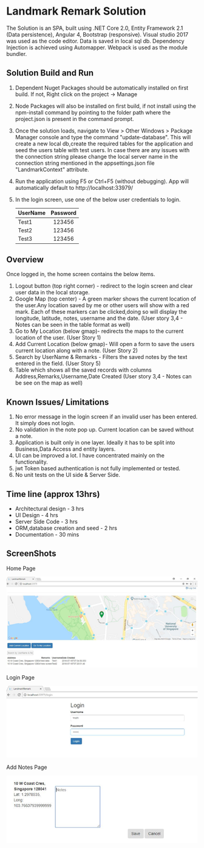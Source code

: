 # Landmark Remark Solution

The Solution is an SPA, built using .NET Core 2.0, Entity Framework 2.1 (Data persistence), Angular 4, Bootstrap (responsive). Visual studio 2017 was used as the code editor. Data is saved in local sql db. Dependency Injection is achieved using Automapper. Webpack is used as the module bundler. 

## Solution Build and Run
1. Dependent Nuget Packages should be automatically installed on first build. If not, Right click on the project -> Manage
2. Node Packages will also be installed on first build, if not install using the npm-install command by pointing to the folder path where the project.json is present in the command prompt.
3. Once the solution loads, navigate to View > Other Windows >  Package Manager console and type the command "update-database". This will create a new local db,create the required tables for the application and seed the users table with test users. In case there are any issues with the connection string please change the local server name in the connection string mentioned in the appsettings.json file "LandmarkContext" attribute.
4. Run the application using F5 or Ctrl+F5 (without debugging). App will automatically default to http://localhost:33979/
5. In the login screen, use one of the below user credentials to login.
	
   | UserName | Password | 
   |----------|:--------:|
   | Test1    | 123456   |
   | Test2	  | 123456   |
   | Test3    | 123456   |
 
## Overview
Once logged in, the home screen contains the below items.
1. Logout button (top right corner) - redirect to the login screen and clear user data in the local storage.
2. Google Map (top center) - A green marker shows the current location of the user.Any location saved by me or other users will show with a red mark. Each of these markers can be clicked,doing so will display the longitude, latitude, notes, username and the date. 
(User story 3,4 - Notes can be seen in the table format as well)
3. Go to My Location (below gmap)- redirects the maps to the current location of the user. (User Story 1)
4. Add Current Location (below gmap)- Will open a form to save the users current location along with a note. (User Story 2)
5. Search by UserName & Remarks - Filters the saved notes by the text entered in the field. (User Story 5)
6. Table which shows all the saved records with columns Address,Remarks,Username,Date Created (User story 3,4 - Notes can be see on the map as well)

## Known Issues/ Limitations
1. No error message in the login screen if an invalid user has been entered. It simply does not login.
2. No validation in the note pop up. Current location can be saved without a note.
3. Application is built only in one layer. Ideally it has to be split into Business,Data Access and entity layers.
4. UI can be improved a lot. I have concentrated mainly on the functionality.
5. jwt Token based authentication is not fully implemented or tested.
6. No unit tests on the UI side & Server Side.

## Time line (approx 13hrs)
 * Architectural design - 3 hrs
 * UI Design - 4 hrs
 * Server Side Code - 3 hrs
 * ORM,database creation and seed - 2 hrs
 * Documentation - 30 mins

## ScreenShots
Home Page

![Home](/Screenshots/Home.JPG "Home Page")

Login Page

![Login](/Screenshots/Login.JPG "Login Page")

Add Notes Page

![AddNotes](/Screenshots/AddNotes.JPG "Add Notes Page")
